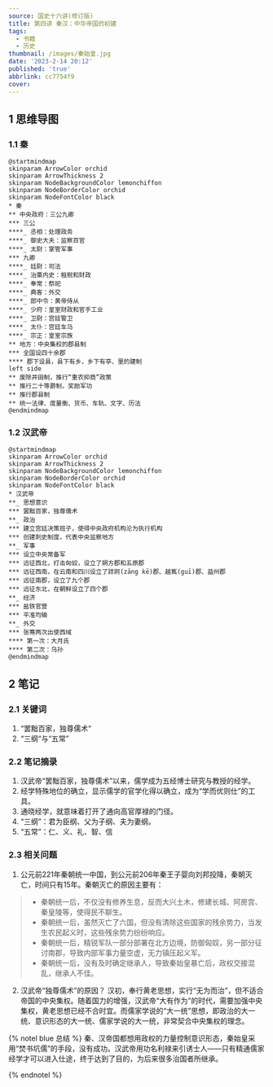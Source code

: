 ```yaml
---
source: 国史十六讲(修订版)
title: 第四讲 秦汉：中华帝国的初建
tags:
  - 书籍
  - 历史
thumbnail: /images/秦始皇.jpg
date: '2023-2-14 20:12'
published: 'true'
abbrlink: cc7754f9
cover:
---
```



## 1 思维导图
### 1.1 秦
```plantuml
@startmindmap
skinparam ArrowColor orchid
skinparam ArrowThickness 2
skinparam NodeBackgroundColor lemonchiffon
skinparam NodeBorderColor orchid
skinparam NodeFontColor black
* 秦
** 中央政府：三公九卿
*** 三公
****_ 丞相：处理政务
****_ 御史大夫：监察百官
****_ 太尉：掌管军事
*** 九卿
****_ 廷尉：司法
****_ 治粟内史：租税和财政
****_ 奉常：祭祀
****_ 典客：外交
****_ 郎中令：黄帝侍从
****_ 少府：皇室财政和官手工业
****_ 卫尉：宫廷警卫
****_ 太仆：宫廷车马
****_ 宗正：皇室宗族
** 地方：中央集权的郡县制
*** 全国设四十余郡
**** 郡下设县，县下有乡，乡下有亭、里的建制
left side
** 废除井田制，推行“重农抑商”政策
** 推行二十等爵制，奖励军功
** 推行郡县制
** 统一法律、度量衡、货币、车轨、文字、历法
@endmindmap
```

### 1.2 汉武帝

```plantuml
@startmindmap
skinparam ArrowColor orchid
skinparam ArrowThickness 2
skinparam NodeBackgroundColor lemonchiffon
skinparam NodeBorderColor orchid
skinparam NodeFontColor black
* 汉武帝
**_ 思想意识
*** 罢黜百家，独尊儒术
**_ 政治
*** 建立宫廷决策班子，使得中央政府机构沦为执行机构
*** 创建刺史制度，代表中央监察地方
**_ 军事
*** 设立中央常备军
*** 远征西北，打击匈奴，设立了朔方郡和五原郡
*** 远征西南，在云南和四川设立了牂牁(zāng kē)郡、越嶲(guī)郡、益州郡
*** 远征南郡，设立了九个郡
*** 远征东北，在朝鲜设立了四个郡
**_ 经济
*** 盐铁官营
*** 平准均输
**_ 外交
*** 张骞两次出使西域
**** 第一次：大月氏
**** 第二次：乌孙
@endmindmap
```


## 2 笔记
### 2.1 关键词
1.  “罢黜百家，独尊儒术“
2.  “三纲“与“五常”
### 2.2 笔记摘录
1. 汉武帝“罢黜百家，独尊儒术”以来，儒学成为五经博士研究与教授的经学。
2. 经学特殊地位的确立，显示儒学的官学化得以确立，成为“学而优则仕”的工具。
3. 通晓经学，就意味着打开了通向高官厚禄的门径。
4. “三纲”：君为臣纲、父为子纲、夫为妻纲。
5. “五常”：仁、义、礼、智、信
### 2.3 相关问题
1. 公元前221年秦朝统一中国，到公元前206年秦王子婴向刘邦投降，秦朝灭亡，时间只有15年。秦朝灭亡的原因主要有：
>- 秦朝统一后，不仅没有修养生息，反而大兴土木，修建长城、阿房宫、秦皇陵等，使得民不聊生。
>- 秦朝统一后，虽然灭亡了六国，但没有清除这些国家的残余势力，当发生农民起义时，这些残余势力纷纷响应。
>- 秦朝统一后，精锐军队一部分部署在北方边境，防御匈奴，另一部分征讨南郡，导致内部军事力量空虚，无力镇压起义军。
>- 秦朝统一后，没有及时确定继承人，导致秦始皇暴亡后，政权交接混乱，继承人不佳。
2. 汉武帝“独尊儒术”的原因？
   汉初，奉行黄老思想，实行“无为而治”，但不适合帝国的中央集权。随着国力的增强，汉武帝“大有作为”的时代，需要加强中央集权，黄老思想已经不合时宜。而儒家学说的“大一统”思想，即政治的大一统、意识形态的大一统、儒家学说的大一统，非常契合中央集权的理念。


{% notel blue 总结 %} 秦、汉帝国都想用政权的力量控制意识形态，秦始皇采用“焚书坑儒”的手段，没有成功。汉武帝用功名利禄来引诱士人——只有精通儒家经学才可以进入仕途，终于达到了目的，为后来很多治国者所继承。

 {% endnotel %}

